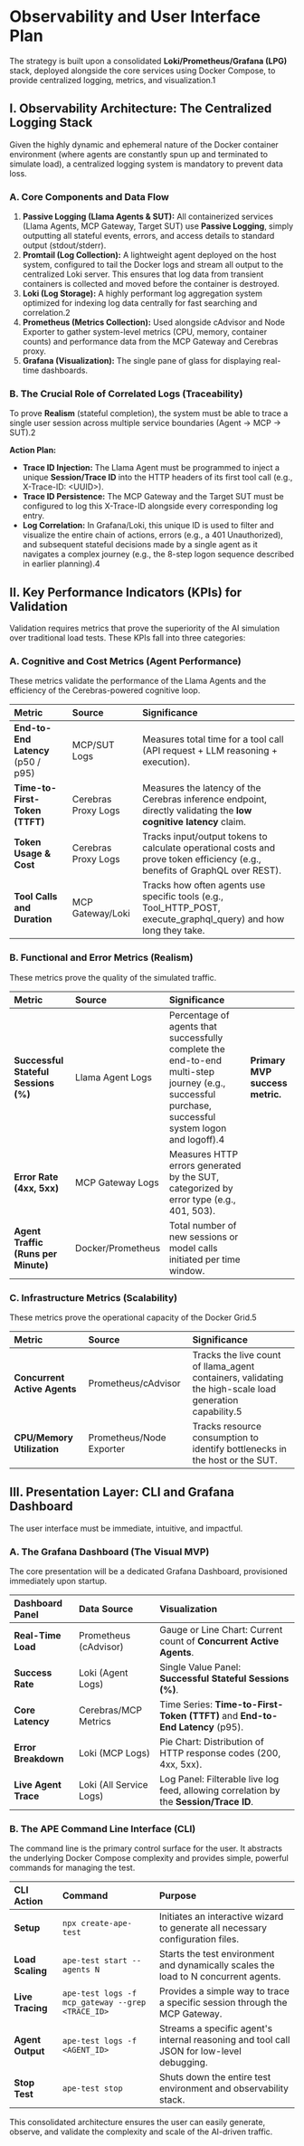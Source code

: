 # **Observability and User Interface Plan**

The strategy is built upon a consolidated **Loki/Prometheus/Grafana (LPG)** stack, deployed alongside the core services using Docker Compose, to provide centralized logging, metrics, and visualization.1

## **I. Observability Architecture: The Centralized Logging Stack**

Given the highly dynamic and ephemeral nature of the Docker container environment (where agents are constantly spun up and terminated to simulate load), a centralized logging system is mandatory to prevent data loss.

### **A. Core Components and Data Flow**

1. **Passive Logging (Llama Agents & SUT):** All containerized services (Llama Agents, MCP Gateway, Target SUT) use **Passive Logging**, simply outputting all stateful events, errors, and access details to standard output (stdout/stderr).  
2. **Promtail (Log Collection):** A lightweight agent deployed on the host system, configured to tail the Docker logs and stream all output to the centralized Loki server. This ensures that log data from transient containers is collected and moved before the container is destroyed.  
3. **Loki (Log Storage):** A highly performant log aggregation system optimized for indexing log data centrally for fast searching and correlation.2  
4. **Prometheus (Metrics Collection):** Used alongside cAdvisor and Node Exporter to gather system-level metrics (CPU, memory, container counts) and performance data from the MCP Gateway and Cerebras proxy.  
5. **Grafana (Visualization):** The single pane of glass for displaying real-time dashboards.

### **B. The Crucial Role of Correlated Logs (Traceability)**

To prove **Realism** (stateful completion), the system must be able to trace a single user session across multiple service boundaries (Agent → MCP → SUT).2

**Action Plan:**

* **Trace ID Injection:** The Llama Agent must be programmed to inject a unique **Session/Trace ID** into the HTTP headers of its first tool call (e.g., X-Trace-ID: \<UUID\>).  
* **Trace ID Persistence:** The MCP Gateway and the Target SUT must be configured to log this X-Trace-ID alongside every corresponding log entry.  
* **Log Correlation:** In Grafana/Loki, this unique ID is used to filter and visualize the entire chain of actions, errors (e.g., a 401 Unauthorized), and subsequent stateful decisions made by a single agent as it navigates a complex journey (e.g., the 8-step logon sequence described in earlier planning).4

## **II. Key Performance Indicators (KPIs) for Validation**

Validation requires metrics that prove the superiority of the AI simulation over traditional load tests. These KPIs fall into three categories:

### **A. Cognitive and Cost Metrics (Agent Performance)**

These metrics validate the performance of the Llama Agents and the efficiency of the Cerebras-powered cognitive loop.

| Metric | Source | Significance |
| :---- | :---- | :---- |
| **End-to-End Latency** (p50 / p95) | MCP/SUT Logs | Measures total time for a tool call (API request \+ LLM reasoning \+ execution). |
| **Time-to-First-Token (TTFT)** | Cerebras Proxy Logs | Measures the latency of the Cerebras inference endpoint, directly validating the **low cognitive latency** claim. |
| **Token Usage & Cost** | Cerebras Proxy Logs | Tracks input/output tokens to calculate operational costs and prove token efficiency (e.g., benefits of GraphQL over REST). |
| **Tool Calls and Duration** | MCP Gateway/Loki | Tracks how often agents use specific tools (e.g., Tool\_HTTP\_POST, execute\_graphql\_query) and how long they take. |

### **B. Functional and Error Metrics (Realism)**

These metrics prove the quality of the simulated traffic.

| Metric | Source | Significance |  |
| :---- | :---- | :---- | :---- |
| **Successful Stateful Sessions (%)** | Llama Agent Logs | Percentage of agents that successfully complete the end-to-end multi-step journey (e.g., successful purchase, successful system logon and logoff).4 | **Primary MVP success metric.** |
| **Error Rate (4xx, 5xx)** | MCP Gateway Logs | Measures HTTP errors generated by the SUT, categorized by error type (e.g., 401, 503). |  |
| **Agent Traffic (Runs per Minute)** | Docker/Prometheus | Total number of new sessions or model calls initiated per time window. |  |

### **C. Infrastructure Metrics (Scalability)**

These metrics prove the operational capacity of the Docker Grid.5

| Metric | Source | Significance |
| :---- | :---- | :---- |
| **Concurrent Active Agents** | Prometheus/cAdvisor | Tracks the live count of llama\_agent containers, validating the high-scale load generation capability.5 |
| **CPU/Memory Utilization** | Prometheus/Node Exporter | Tracks resource consumption to identify bottlenecks in the host or the SUT. |

## **III. Presentation Layer: CLI and Grafana Dashboard**

The user interface must be immediate, intuitive, and impactful.

### **A. The Grafana Dashboard (The Visual MVP)**

The core presentation will be a dedicated Grafana Dashboard, provisioned immediately upon startup.

| Dashboard Panel | Data Source | Visualization |
| :---- | :---- | :---- |
| **Real-Time Load** | Prometheus (cAdvisor) | Gauge or Line Chart: Current count of **Concurrent Active Agents**. |
| **Success Rate** | Loki (Agent Logs) | Single Value Panel: **Successful Stateful Sessions (%)**. |
| **Core Latency** | Cerebras/MCP Metrics | Time Series: **Time-to-First-Token (TTFT)** and **End-to-End Latency** (p95). |
| **Error Breakdown** | Loki (MCP Logs) | Pie Chart: Distribution of HTTP response codes (200, 4xx, 5xx). |
| **Live Agent Trace** | Loki (All Service Logs) | Log Panel: Filterable live log feed, allowing correlation by the **Session/Trace ID**. |

### **B. The APE Command Line Interface (CLI)**

The command line is the primary control surface for the user. It abstracts the underlying Docker Compose complexity and provides simple, powerful commands for managing the test.

| CLI Action | Command | Purpose |
| :---- | :---- | :---- |
| **Setup** | `npx create-ape-test` | Initiates an interactive wizard to generate all necessary configuration files. |
| **Load Scaling** | `ape-test start --agents N` | Starts the test environment and dynamically scales the load to N concurrent agents. |
| **Live Tracing** | `ape-test logs -f mcp_gateway --grep <TRACE_ID>` | Provides a simple way to trace a specific session through the MCP Gateway. |
| **Agent Output** | `ape-test logs -f <AGENT_ID>` | Streams a specific agent's internal reasoning and tool call JSON for low-level debugging. |
| **Stop Test** | `ape-test stop` | Shuts down the entire test environment and observability stack. |

This consolidated architecture ensures the user can easily generate, observe, and validate the complexity and scale of the AI-driven traffic.